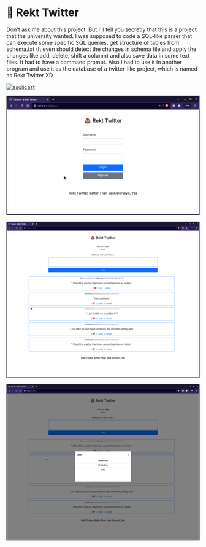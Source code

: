 # 💩 Rekt Twitter
Don't ask me about this project. But I'll tell you secretly that this is a project that the university wanted. I was supposed to code a SQL-like parser that can execute some specific SQL queries, get structure of tables from schema.txt (It even should detect the changes in schema file and apply the changes like add, delete, shift a column) and also save data in some text files. It had to have a command prompt. Also I had to use it in another program and use it as the database of a twitter-like project, which is named as Rekt Twitter XD


[![asciicast](https://asciinema.org/a/LrMEJPSj14vCkcQxSSpEEKV29.svg)](https://asciinema.org/a/LrMEJPSj14vCkcQxSSpEEKV29)

![](/screenshots/ss1.png?raw=true)

![](/screenshots/ss2.png?raw=true)

![](/screenshots/ss3.png?raw=true)